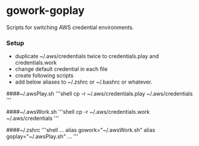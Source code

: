 # gowork-goplay
Scripts for switching AWS credential environments. 

### Setup

 - duplicate ~/.aws/credentials twice to credentials.play and credentials.work
 - change default credential in each file
 - create following scripts
 - add below aliases to ~/.zshrc or ~/.bashrc or whatever.

####~/.awsPlay.sh
    '''shell
    cp -r ~/.aws/credentials.play ~/.aws/credentials
    '''

####~/.awsWork.sh
    '''shell
    cp -r ~/.aws/credentials.work ~/.aws/credentials
    '''

####~/.zshrc
    '''shell
    ...
    alias gowork="~/.awsWork.sh"
    alias goplay="~/.awsPlay.sh"
    ...
    '''
